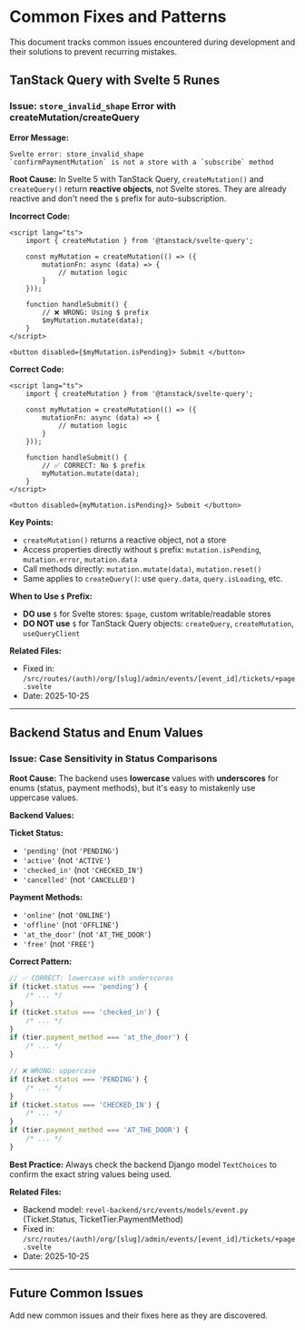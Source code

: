 # Common Fixes and Patterns

This document tracks common issues encountered during development and their solutions to prevent recurring mistakes.

## TanStack Query with Svelte 5 Runes

### Issue: `store_invalid_shape` Error with createMutation/createQuery

**Error Message:**

```
Svelte error: store_invalid_shape
`confirmPaymentMutation` is not a store with a `subscribe` method
```

**Root Cause:**
In Svelte 5 with TanStack Query, `createMutation()` and `createQuery()` return **reactive objects**, not Svelte stores. They are already reactive and don't need the `$` prefix for auto-subscription.

**Incorrect Code:**

```svelte
<script lang="ts">
	import { createMutation } from '@tanstack/svelte-query';

	const myMutation = createMutation(() => ({
		mutationFn: async (data) => {
			// mutation logic
		}
	}));

	function handleSubmit() {
		// ❌ WRONG: Using $ prefix
		$myMutation.mutate(data);
	}
</script>

<button disabled={$myMutation.isPending}> Submit </button>
```

**Correct Code:**

```svelte
<script lang="ts">
	import { createMutation } from '@tanstack/svelte-query';

	const myMutation = createMutation(() => ({
		mutationFn: async (data) => {
			// mutation logic
		}
	}));

	function handleSubmit() {
		// ✅ CORRECT: No $ prefix
		myMutation.mutate(data);
	}
</script>

<button disabled={myMutation.isPending}> Submit </button>
```

**Key Points:**

- `createMutation()` returns a reactive object, not a store
- Access properties directly without `$` prefix: `mutation.isPending`, `mutation.error`, `mutation.data`
- Call methods directly: `mutation.mutate(data)`, `mutation.reset()`
- Same applies to `createQuery()`: use `query.data`, `query.isLoading`, etc.

**When to Use `$` Prefix:**

- **DO use** `$` for Svelte stores: `$page`, custom writable/readable stores
- **DO NOT use** `$` for TanStack Query objects: `createQuery`, `createMutation`, `useQueryClient`

**Related Files:**

- Fixed in: `/src/routes/(auth)/org/[slug]/admin/events/[event_id]/tickets/+page.svelte`
- Date: 2025-10-25

---

## Backend Status and Enum Values

### Issue: Case Sensitivity in Status Comparisons

**Root Cause:**
The backend uses **lowercase** values with **underscores** for enums (status, payment methods), but it's easy to mistakenly use uppercase values.

**Backend Values:**

**Ticket Status:**

- `'pending'` (not `'PENDING'`)
- `'active'` (not `'ACTIVE'`)
- `'checked_in'` (not `'CHECKED_IN'`)
- `'cancelled'` (not `'CANCELLED'`)

**Payment Methods:**

- `'online'` (not `'ONLINE'`)
- `'offline'` (not `'OFFLINE'`)
- `'at_the_door'` (not `'AT_THE_DOOR'`)
- `'free'` (not `'FREE'`)

**Correct Pattern:**

```typescript
// ✅ CORRECT: lowercase with underscores
if (ticket.status === 'pending') {
	/* ... */
}
if (ticket.status === 'checked_in') {
	/* ... */
}
if (tier.payment_method === 'at_the_door') {
	/* ... */
}

// ❌ WRONG: uppercase
if (ticket.status === 'PENDING') {
	/* ... */
}
if (ticket.status === 'CHECKED_IN') {
	/* ... */
}
if (tier.payment_method === 'AT_THE_DOOR') {
	/* ... */
}
```

**Best Practice:**
Always check the backend Django model `TextChoices` to confirm the exact string values being used.

**Related Files:**

- Backend model: `revel-backend/src/events/models/event.py` (Ticket.Status, TicketTier.PaymentMethod)
- Fixed in: `/src/routes/(auth)/org/[slug]/admin/events/[event_id]/tickets/+page.svelte`
- Date: 2025-10-25

---

## Future Common Issues

Add new common issues and their fixes here as they are discovered.
